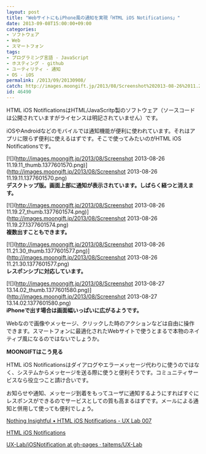 ```yaml
---
layout: post
title: "WebサイトにもiPhone風の通知を実現「HTML iOS Notifications」"
date: 2013-09-08T15:00:00+09:00
categories:
- ソフトウェア
- Web
- スマートフォン
tags: 
- プログラミング言語 - JavaScript
- ホスティング - github
- ユーティリティ - 通知
- OS - iOS
permalink: /2013/09/20130908/
catch: http://images.moongift.jp/2013/08/Screenshot%202013-08-26%2011.21.30_thumb.1377601577.png
id: 46490
---
```

HTML iOS NotificationsはHTML/JavaScritp製のソフトウェア（ソースコードは公開されていますがライセンスは明記されていません）です。

  
  

iOSやAndroidなどのモバイルでは通知機能が便利に使われています。それはアプリに限らず便利に使えるはずです。そこで使ってみたいのがHTML iOS Notificationsです。

  

[![](http://images.moongift.jp/2013/08/Screenshot 2013-08-26 11.19.11_thumb.1377601570.png)](http://images.moongift.jp/2013/08/Screenshot 2013-08-26 11.19.11.1377601570.png)  
**デスクトップ版。画面上部に通知が表示されています。しばらく経つと消えます。**

  

[![](http://images.moongift.jp/2013/08/Screenshot 2013-08-26 11.19.27_thumb.1377601574.png)](http://images.moongift.jp/2013/08/Screenshot 2013-08-26 11.19.27.1377601574.png)  
**複数出すこともできます。**

  

[![](http://images.moongift.jp/2013/08/Screenshot 2013-08-26 11.21.30_thumb.1377601577.png)](http://images.moongift.jp/2013/08/Screenshot 2013-08-26 11.21.30.1377601577.png)  
**レスポンシブに対応しています。**

  

[![](http://images.moongift.jp/2013/08/Screenshot 2013-08-27 13.14.02_thumb.1377601580.png)](http://images.moongift.jp/2013/08/Screenshot 2013-08-27 13.14.02.1377601580.png)  
**iPhoneで出す場合は画面幅いっぱいに広がるようです。**

  

Webなので画像やメッセージ、クリックした時のアクションなどは自由に操作できます。スマートフォンに最適化されたWebサイトで使うとまるで本物のネイティブ風になるのではないでしょうか。

  
  
  

**MOONGIFTはこう見る**

  

HTML iOS Notificationsはダイアログやエラーメッセージ代わりに使うのではなく、システムからメッセージを送る際に使うと便利そうです。コミュニティサービスなら役立つこと請け合いです。

  

お知らせや通知、メッセージ到着をもってユーザに通知するようにすればすぐにレスポンスができるのでサービスとしての質も高まるはずです。メールによる通知と併用して使っても便利でしょう。

  

[Nothing Insightful • HTML iOS Notifications - UX Lab 007](http://taitems.tumblr.com/post/20267553455/html-ios-notifications-ux-lab-007)

  

[HTML iOS Notifications](http://taitems.github.io/UX-Lab/iOSNotification/index.html)

  
  

[UX-Lab/iOSNotification at gh-pages · taitems/UX-Lab](https://github.com/taitems/UX-Lab/tree/gh-pages/iOSNotification)

